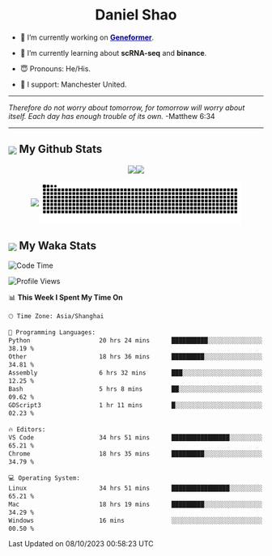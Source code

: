 

<h1 align="center">Daniel Shao</h1>

- 🐒 I’m currently working on <strong><a href="https://huggingface.co/ctheodoris/Geneformer" style="color: darkblue">Geneformer</a></strong>.

- 🥹 I’m currently learning about **scRNA-seq** and **binance**.

- 😇 Pronouns: He/His.

- 🦧 I support: Manchester United.

---

<i> Therefore do not worry about tomorrow, for tomorrow will worry about itself. Each day has enough trouble of its own. </i> -Matthew 6:34

---

<h2><img src="https://emojis.slackmojis.com/emojis/images/1579216111/7550/pikachu_wave.gif?1579216111" align="center" width="28" /> My Github Stats</h2>

<p align="center"><img align="center" src = "https://github-readme-stats.vercel.app/api?username=super-dainiu&show_icons=true&count_private=true&theme=tokyonight&hide=issues&line_height=30" width="400px"><img align="center" src = "https://github-readme-streak-stats.herokuapp.com/?user=super-dainiu&theme=tokyonight" width="400px"></p>

<p align="center"><img align="center" width="400px" src="https://github-readme-stats.vercel.app/api/top-langs/?username=super-dainiu&layout=compact&theme=tokyonight&hide=html,tex,jupyter%20notebook"><img align="center" width="400px" src="https://github.com/super-dainiu/super-dainiu/blob/output/github-contribution-grid-snake.svg"></p>

<h2><img src="https://emojis.slackmojis.com/emojis/images/1579216111/7550/pikachu_wave.gif?1579216111" align="center" width="28" /> My Waka Stats</h2>

<!--START_SECTION:waka-->
![Code Time](http://img.shields.io/badge/Code%20Time-649%20hrs%2045%20mins-blue)

![Profile Views](http://img.shields.io/badge/Profile%20Views-35-blue)

📊 **This Week I Spent My Time On** 

```text
🕑︎ Time Zone: Asia/Shanghai

💬 Programming Languages: 
Python                   20 hrs 24 mins      ██████████░░░░░░░░░░░░░░░   38.19 % 
Other                    18 hrs 36 mins      █████████░░░░░░░░░░░░░░░░   34.81 % 
Assembly                 6 hrs 32 mins       ███░░░░░░░░░░░░░░░░░░░░░░   12.25 % 
Bash                     5 hrs 8 mins        ██░░░░░░░░░░░░░░░░░░░░░░░   09.62 % 
GDScript3                1 hr 11 mins        █░░░░░░░░░░░░░░░░░░░░░░░░   02.23 % 

🔥 Editors: 
VS Code                  34 hrs 51 mins      ████████████████░░░░░░░░░   65.21 % 
Chrome                   18 hrs 35 mins      █████████░░░░░░░░░░░░░░░░   34.79 % 

💻 Operating System: 
Linux                    34 hrs 51 mins      ████████████████░░░░░░░░░   65.21 % 
Mac                      18 hrs 19 mins      █████████░░░░░░░░░░░░░░░░   34.29 % 
Windows                  16 mins             ░░░░░░░░░░░░░░░░░░░░░░░░░   00.50 % 
```


 Last Updated on 08/10/2023 00:58:23 UTC
<!--END_SECTION:waka-->

